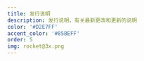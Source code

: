 ```yaml
---
title: 发行说明
description: 发行说明，有关最新更改和更新的说明
color: '#D2E7FF'
accent_color: '#85BEFF'
order: 5
img: rocket@3x.png
---
```

